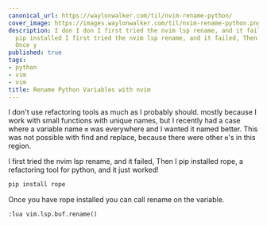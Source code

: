 ```yaml
---
canonical_url: https://waylonwalker.com/til/nvim-rename-python/
cover_image: https://images.waylonwalker.com/til/nvim-rename-python.png
description: I don I don I first tried the nvim lsp rename, and it failed, Then I
  pip installed I first tried the nvim lsp rename, and it failed, Then I pip installed
  Once y
published: true
tags:
- python
- vim
- vim
title: Rename Python Variables with nvim
---
```


I don't use refactoring tools as much as I probably should.  mostly because I work with small functions with unique names, but I recently had a case where a variable name `m` was everywhere and I wanted it named better.  This was not possible with find and replace, because there were other `m`'s in this region.


I first tried the nvim lsp rename, and it failed, Then I pip installed rope, a refactoring tool for python, and it just worked!

```bash
pip install rope
```

Once you have rope installed you can call rename on the variable.

```vim
:lua vim.lsp.buf.rename()
```